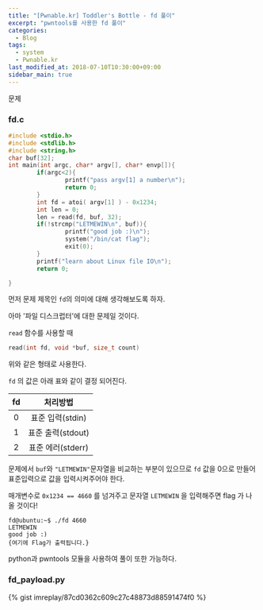 ```yaml
---
title: "[Pwnable.kr] Toddler's Bottle - fd 풀이"
excerpt: "pwntools를 사용한 fd 풀이"
categories: 
  - Blog
tags: 
  - system
  - Pwnable.kr
last_modified_at: 2018-07-10T10:30:00+09:00
sidebar_main: true
---
```


문제

### fd.c

```c
#include <stdio.h>
#include <stdlib.h>
#include <string.h>
char buf[32];
int main(int argc, char* argv[], char* envp[]){
        if(argc<2){
                printf("pass argv[1] a number\n");
                return 0;
        }
        int fd = atoi( argv[1] ) - 0x1234;
        int len = 0;
        len = read(fd, buf, 32);
        if(!strcmp("LETMEWIN\n", buf)){
                printf("good job :)\n");
                system("/bin/cat flag");
                exit(0);
        }
        printf("learn about Linux file IO\n");
        return 0;

}
```

먼저 문제 제목인 `fd`의 의미에 대해 생각해보도록 하자.

아마 '파일 디스크럽터'에 대한 문제일 것이다.

`read` 함수를 사용할 때

```c
read(int fd, void *buf, size_t count)
```
위와 같은 형태로 사용한다.

`fd` 의 값은 아래 표와 같이 결정 되어진다.

| fd  | 처리방법 |
|:---:|:-------:|
| 0   | 표준 입력(stdin)  |
| 1   | 표준 출력(stdout) |
| 2   | 표준 에러(stderr) |

문제에서 `buf`와 `"LETMEWIN"`문자열을 비교하는 부분이 있으므로 `fd` 값을 0으로 만들어 표준입력으로 값을 입력시켜주어야 한다.

매개변수로 `0x1234 == 4660` 를 넘겨주고 문자열 `LETMEWIN` 을 입력해주면 flag 가 나올 것이다!

```
fd@ubuntu:~$ ./fd 4660
LETMEWIN
good job :)
{여기에 Flag가 출력됩니다.}
```

python과 pwntools 모듈을 사용하여 풀이 또한 가능하다.

### fd_payload.py
{% gist imreplay/87cd0362c609c27c48873d88591474f0 %}
